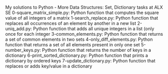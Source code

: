 My solutions to Python - More Data Structures: Set, Dictionary tasks at ALX SE
0-square_matrix_simple.py: Python function that computes the square value of all integers of a matrix
1-search_replace.py: Python function that replaces all occurrences of an element by another in a new list
2-uniq_add.py: Python function that adds all unique integers in a list (only once for each integer
3-common_elements.py: Python function that returns a set of common elements in two sets
4-only_diff_elements.py: Python function that returns a set of all elements present in only one set
5-number_keys.py: Python function that returns the number of keys in a dictionary
6-print_sorted_dictionary.py: Python function that prints a dictionary by ordered keys
7-update_dictionary.py: Python function that replaces or adds key/value in a dictionary
